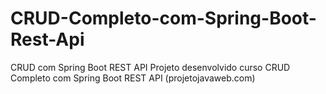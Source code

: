 # CRUD-Completo-com-Spring-Boot-Rest-Api
CRUD com Spring Boot REST API
Projeto desenvolvido curso CRUD Completo com Spring Boot REST API (projetojavaweb.com)
